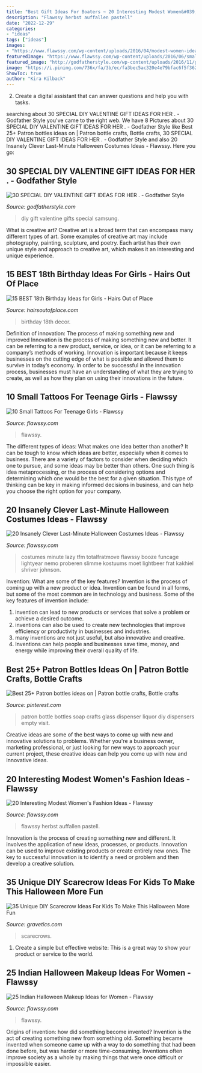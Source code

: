 ```yaml
---
title: "Best Gift Ideas For Boaters ~ 20 Interesting Modest Women&#039;s Fashion Ideas"
description: "Flawssy herbst auffallen pastell"
date: "2022-12-29"
categories:
- "ideas"
tags: ["ideas"]
images:
- "https://www.flawssy.com/wp-content/uploads/2016/04/modest-women-ideas.jpg"
featuredImage: "https://www.flawssy.com/wp-content/uploads/2016/06/small-girls-womens-tattoos.jpg"
featured_image: "http://godfatherstyle.com/wp-content/uploads/2016/11/gifts-for-her.jpg"
image: "https://i.pinimg.com/736x/fa/3b/ec/fa3bec5ac320e4e79bfac6f5f3627c70.jpg"
ShowToc: true
author: "Kira Kilback"
---
```



2. Create a digital assistant that can answer questions and help you with tasks.

	

		
searching about 30 SPECIAL DIY VALENTINE GIFT IDEAS FOR HER . - Godfather Style you've came to the right web. We have 8 Pictures about 30 SPECIAL DIY VALENTINE GIFT IDEAS FOR HER . - Godfather Style like Best 25+ Patron bottles ideas on | Patron bottle crafts, Bottle crafts, 30 SPECIAL DIY VALENTINE GIFT IDEAS FOR HER . - Godfather Style and also 20 Insanely Clever Last-Minute Halloween Costumes Ideas - Flawssy. Here you go:
		
    
## 30 SPECIAL DIY VALENTINE GIFT IDEAS FOR HER . - Godfather Style

<img loading=lazy src="http://godfatherstyle.com/wp-content/uploads/2016/11/gifts-for-her.jpg" onerror="this.onerror=null;this.src='https://tse4.mm.bing.net/th?id=OIP.D6CGszZbzxkfaizSbNgS6gHaLH&amp;pid=15.1';" alt="30 SPECIAL DIY VALENTINE GIFT IDEAS FOR HER . - Godfather Style">

_Source: godfatherstyle.com_

>diy gift valentine gifts special samsung. 

	

What is creative art?
Creative art is a broad term that can encompass many different types of art. Some examples of creative art may include photography, painting, sculpture, and poetry. Each artist has their own unique style and approach to creative art, which makes it an interesting and unique experience.

    
## 15 BEST 18th Birthday Ideas For Girls - Hairs Out Of Place

<img loading=lazy src="https://hairsoutofplace.com/wp-content/uploads/2020/11/18th-birthday-ideas.jpg" onerror="this.onerror=null;this.src='https://tse4.mm.bing.net/th?id=OIP.a31Oqr96ZO_IGfIoc9zfmwHaLG&amp;pid=15.1';" alt="15 BEST 18th Birthday Ideas for Girls - Hairs Out of Place">

_Source: hairsoutofplace.com_

>birthday 18th decor. 

	

Definition of innovation: The process of making something new and improved
Innovation is the process of making something new and better. It can be referring to a new product, service, or idea, or it can be referring to a company’s methods of working. Innovation is important because it keeps businesses on the cutting edge of what is possible and allowed them to survive in today’s economy. In order to be successful in the innovation process, businesses must have an understanding of what they are trying to create, as well as how they plan on using their innovations in the future.

    
## 10 Small Tattoos For Teenage Girls - Flawssy

<img loading=lazy src="https://www.flawssy.com/wp-content/uploads/2016/06/small-girls-womens-tattoos.jpg" onerror="this.onerror=null;this.src='https://tse2.mm.bing.net/th?id=OIP.icCa1qJyfx1RYb1hA4aHfQHaJ4&amp;pid=15.1';" alt="10 Small Tattoos For Teenage Girls - Flawssy">

_Source: flawssy.com_

>flawssy. 

	

The different types of ideas: What makes one idea better than another?
It can be tough to know which ideas are better, especially when it comes to business. There are a variety of factors to consider when deciding which one to pursue, and some ideas may be better than others. One such thing is idea metaprocessing, or the process of considering options and determining which one would be the best for a given situation. This type of thinking can be key in making informed decisions in business, and can help you choose the right option for your company.

    
## 20 Insanely Clever Last-Minute Halloween Costumes Ideas - Flawssy

<img loading=lazy src="http://flawssy.com/wp-content/uploads/2016/05/Last-Minute-Halloween-Costumes.jpg" onerror="this.onerror=null;this.src='https://tse4.mm.bing.net/th?id=OIP.TSV_p8NTGGeF8QUeK8Gj6wHaJ3&amp;pid=15.1';" alt="20 Insanely Clever Last-Minute Halloween Costumes Ideas - Flawssy">

_Source: flawssy.com_

>costumes minute lazy tfm totalfratmove flawssy booze funcage lightyear nemo proberen slimme kostuums moet lightbeer frat kakhiel shriver johnson. 

	

Invention: What are some of the key features?
Invention is the process of coming up with a new product or idea. Invention can be found in all forms, but some of the most common are in technology and business. Some of the key features of invention include:
1. invention can lead to new products or services that solve a problem or achieve a desired outcome.
2. inventions can also be used to create new technologies that improve efficiency or productivity in businesses and industries. 
3. many inventions are not just useful, but also innovative and creative. 
4. Inventions can help people and businesses save time, money, and energy while improving their overall quality of life.

    
## Best 25+ Patron Bottles Ideas On | Patron Bottle Crafts, Bottle Crafts

<img loading=lazy src="https://i.pinimg.com/736x/fa/3b/ec/fa3bec5ac320e4e79bfac6f5f3627c70.jpg" onerror="this.onerror=null;this.src='https://tse3.mm.bing.net/th?id=OIP.Mb4gKmvqBPvv506UfrAezgAAAA&amp;pid=15.1';" alt="Best 25+ Patron bottles ideas on | Patron bottle crafts, Bottle crafts">

_Source: pinterest.com_

>patron bottle bottles soap crafts glass dispenser liquor diy dispensers empty visit. 

	

Creative ideas are some of the best ways to come up with new and innovative solutions to problems. Whether you're a business owner, marketing professional, or just looking for new ways to approach your current project, these creative ideas can help you come up with new and innovative ideas.

    
## 20 Interesting Modest Women&#039;s Fashion Ideas - Flawssy

<img loading=lazy src="https://www.flawssy.com/wp-content/uploads/2016/04/modest-women-ideas.jpg" onerror="this.onerror=null;this.src='https://tse4.mm.bing.net/th?id=OIP.pCftf307dBC8AXjGIjlSngHaLb&amp;pid=15.1';" alt="20 Interesting Modest Women&#039;s Fashion Ideas - Flawssy">

_Source: flawssy.com_

>flawssy herbst auffallen pastell. 

	

Innovation is the process of creating something new and different. It involves the application of new ideas, processes, or products. Innovation can be used to improve existing products or create entirely new ones. The key to successful innovation is to identify a need or problem and then develop a creative solution.

    
## 35 Unique DIY Scarecrow Ideas For Kids To Make This Halloween More Fun

<img loading=lazy src="https://www.gravetics.com/wp-content/uploads/2017/07/Minion-Scarecrows.jpg" onerror="this.onerror=null;this.src='https://tse4.mm.bing.net/th?id=OIP.IyYFXL_OQj4kcevLSJguSgHaNK&amp;pid=15.1';" alt="35 Unique DIY Scarecrow Ideas For Kids To Make This Halloween More Fun">

_Source: gravetics.com_

>scarecrows. 

	

1. Create a simple but effective website: This is a great way to show your product or service to the world.

    
## 25 Indian Halloween Makeup Ideas For Women - Flawssy

<img loading=lazy src="http://www.flawssy.com/wp-content/uploads/2016/05/Native-American-Indian-Face-Makeup.jpg" onerror="this.onerror=null;this.src='https://tse1.mm.bing.net/th?id=OIP.QXpsPynOU6058pRlKU0RUgHaLH&amp;pid=15.1';" alt="25 Indian Halloween Makeup Ideas for Women - Flawssy">

_Source: flawssy.com_

>flawssy. 

	

Origins of invention: how did something become invented?
Invention is the act of creating something new from something old. Something became invented when someone came up with a way to do something that had been done before, but was harder or more time-consuming. Inventions often improve society as a whole by making things that were once difficult or impossible easier.


